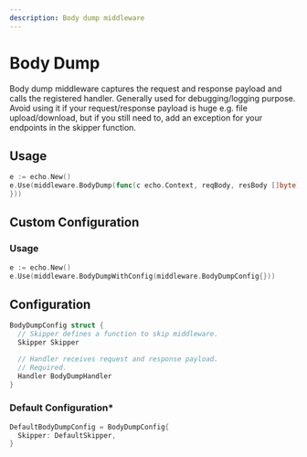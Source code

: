 ```yaml
---
description: Body dump middleware
---
```


# Body Dump

Body dump middleware captures the request and response payload and calls the registered handler. Generally used for debugging/logging purpose. Avoid using it if your request/response payload is huge e.g. file upload/download, but if you still need to, add an exception for your endpoints in the skipper function.

## Usage

```go
e := echo.New()
e.Use(middleware.BodyDump(func(c echo.Context, reqBody, resBody []byte) {
}))
```

## Custom Configuration

### Usage

```go
e := echo.New()
e.Use(middleware.BodyDumpWithConfig(middleware.BodyDumpConfig{}))
```

## Configuration

```go
BodyDumpConfig struct {
  // Skipper defines a function to skip middleware.
  Skipper Skipper

  // Handler receives request and response payload.
  // Required.
  Handler BodyDumpHandler
}
```

### Default Configuration*

```go
DefaultBodyDumpConfig = BodyDumpConfig{
  Skipper: DefaultSkipper,
}
```
